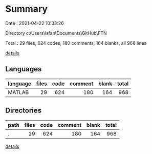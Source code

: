 # Summary

Date : 2021-04-22 10:33:26

Directory c:\Users\lsfan\Documents\GitHub\FTN

Total : 29 files,  624 codes, 180 comments, 164 blanks, all 968 lines

[details](details.md)

## Languages
| language | files | code | comment | blank | total |
| :--- | ---: | ---: | ---: | ---: | ---: |
| MATLAB | 29 | 624 | 180 | 164 | 968 |

## Directories
| path | files | code | comment | blank | total |
| :--- | ---: | ---: | ---: | ---: | ---: |
| . | 29 | 624 | 180 | 164 | 968 |

[details](details.md)